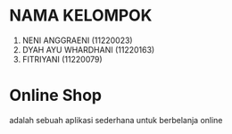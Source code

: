 # NAMA KELOMPOK
1. NENI ANGGRAENI (11220023)
2. DYAH AYU WHARDHANI (11220163)
3. FITRIYANI (11220079)

# Online Shop 
adalah sebuah aplikasi sederhana untuk berbelanja online 
